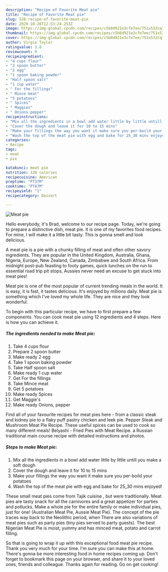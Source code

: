 ```yaml
---
description: "Recipe of Favorite Meat pie"
title: "Recipe of Favorite Meat pie"
slug: 528-recipe-of-favorite-meat-pie
date: 2020-10-26T12:53:24.253Z
image: https://img-global.cpcdn.com/recipes/c5b8d921e3cfe7ee/751x532cq70/meat-pie-recipe-main-photo.jpg
thumbnail: https://img-global.cpcdn.com/recipes/c5b8d921e3cfe7ee/751x532cq70/meat-pie-recipe-main-photo.jpg
cover: https://img-global.cpcdn.com/recipes/c5b8d921e3cfe7ee/751x532cq70/meat-pie-recipe-main-photo.jpg
author: Virgie Taylor
ratingvalue: 3.8
reviewcount: 9
recipeingredient:
- "4 cups flour"
- "2 spoon butter"
- "2 egg"
- "1 spoon baking powder"
- "Half spoon salt"
- "1 cup water"
- " For the fillings"
- " Mince meat"
- "5 potatoes"
- " Spices"
- " Maggies"
- " Onions pepper"
recipeinstructions:
- "Mix all the ingredients in a bowl add water little by little untill you make a soft dough"
- "Cover the dough and leave it for 10 to 15 mins"
- "Make your fillings the way you want it make sure you per-boild your potatoes"
- "Wash the top of the meat pie with egg and bake for 25_30 mins enjoyed!"
categories:
- Recipe
tags:
- meat
- pie

katakunci: meat pie 
nutrition: 120 calories
recipecuisine: American
preptime: "PT37M"
cooktime: "PT47M"
recipeyield: "1"
recipecategory: Dessert

---
```



![Meat pie](https://img-global.cpcdn.com/recipes/c5b8d921e3cfe7ee/751x532cq70/meat-pie-recipe-main-photo.jpg)

Hello everybody, it's Brad, welcome to our recipe page. Today, we're going to prepare a distinctive dish, meat pie. It is one of my favorites food recipes. For mine, I will make it a little bit tasty. This is gonna smell and look delicious.

A meat pie is a pie with a chunky filling of meat and often other savory ingredients. They are popular in the United Kingdom, Australia, Ghana, Nigeria, Europe, New Zealand, Canada, Zimbabwe and South Africa. From midnight post-pub feasting to footy games, quick lunches on the run to essential road trip pit stops, Aussies never need an excuse to get stuck into meat pies!

Meat pie is one of the most popular of current trending meals in the world. It is easy, it is fast, it tastes delicious. It's enjoyed by millions daily. Meat pie is something which I've loved my whole life. They are nice and they look wonderful.


To begin with this particular recipe, we have to first prepare a few components. You can cook meat pie using 12 ingredients and 4 steps. Here is how you can achieve it.

<!--inarticleads1-->

##### The ingredients needed to make Meat pie:

1. Take 4 cups flour
1. Prepare 2 spoon butter
1. Make ready 2 egg
1. Take 1 spoon baking powder
1. Take Half spoon salt
1. Make ready 1 cup water
1. Get  For the fillings
1. Take  Mince meat
1. Get 5 potatoes
1. Make ready  Spices
1. Get  Maggie&#39;s
1. Make ready  Onions, pepper


Find all of your favourite recipes for meat pies here - from a classic steak and kidney pie to a flaky puff pastry chicken and leek pie. Pepper Steak and Mushroom Meat Pie Recipe. These useful spices can be used to cook so many different meals! Belyashi - Fried Pies with Meat Recipe. a Russian traditional main course recipe with detailed instructions and photos. 

<!--inarticleads2-->

##### Steps to make Meat pie:

1. Mix all the ingredients in a bowl add water little by little untill you make a soft dough
1. Cover the dough and leave it for 10 to 15 mins
1. Make your fillings the way you want it make sure you per-boild your potatoes
1. Wash the top of the meat pie with egg and bake for 25_30 mins enjoyed!


These small meat pies come from Tajik cuisine , but were traditionally. Meat pies are tasty snack for all the carnivores and a great appetizer for parties and potlucks. Make a whole pie for the entire family or make individual pies, just for one! (Australian Meat Pie, Aussie Meat Pie). The concept of the pie traces way back to the Neolithic period, when There are also variations of meat pies such as party pies (tiny pies served to party guests). The best Nigerian Meat Pie is moist, yummy and has minced meat, potato and carrot filling. 

So that is going to wrap it up with this exceptional food meat pie recipe. Thank you very much for your time. I'm sure you can make this at home. There's gonna be more interesting food in home recipes coming up. Don't forget to bookmark this page on your browser, and share it to your loved ones, friends and colleague. Thanks again for reading. Go on get cooking!
